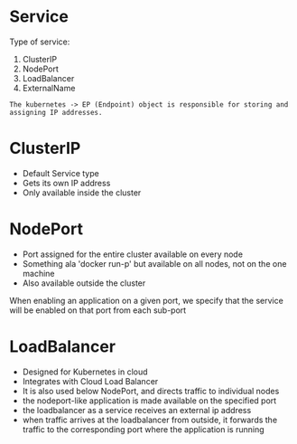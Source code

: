 # Service

Type of service:

1) ClusterIP
2) NodePort
3) LoadBalancer
4) ExternalName

```The kubernetes -> EP (Endpoint) object is responsible for storing and assigning IP addresses.```

# ClusterIP

- Default Service type
- Gets its own IP address
- Only available inside the cluster

# NodePort

- Port assigned for the entire cluster available on every node
- Something ala 'docker run-p' but available on all nodes, not on the one machine
- Also available outside the cluster

When enabling an application on a given port, we specify that the service will be enabled on that port from each sub-port

# LoadBalancer
- Designed for Kubernetes in cloud
- Integrates with Cloud Load Balancer
- It is also used below NodePort, and directs traffic to individual nodes
- the nodeport-like application is made available on the specified port
- the loadbalancer as a service receives an external ip address
- when traffic arrives at the loadbalancer from outside, it forwards the traffic to the corresponding port where the application is running